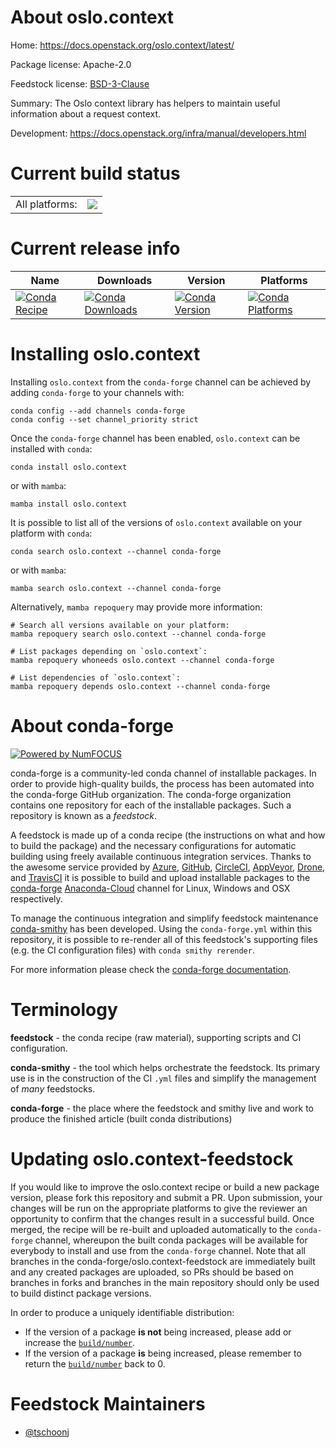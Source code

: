 About oslo.context
==================

Home: https://docs.openstack.org/oslo.context/latest/

Package license: Apache-2.0

Feedstock license: [BSD-3-Clause](https://github.com/conda-forge/oslo.context-feedstock/blob/main/LICENSE.txt)

Summary: The Oslo context library has helpers to maintain useful information about a request context.

Development: https://docs.openstack.org/infra/manual/developers.html

Current build status
====================


<table><tr><td>All platforms:</td>
    <td>
      <a href="https://dev.azure.com/conda-forge/feedstock-builds/_build/latest?definitionId=9812&branchName=main">
        <img src="https://dev.azure.com/conda-forge/feedstock-builds/_apis/build/status/oslo.context-feedstock?branchName=main">
      </a>
    </td>
  </tr>
</table>

Current release info
====================

| Name | Downloads | Version | Platforms |
| --- | --- | --- | --- |
| [![Conda Recipe](https://img.shields.io/badge/recipe-oslo.context-green.svg)](https://anaconda.org/conda-forge/oslo.context) | [![Conda Downloads](https://img.shields.io/conda/dn/conda-forge/oslo.context.svg)](https://anaconda.org/conda-forge/oslo.context) | [![Conda Version](https://img.shields.io/conda/vn/conda-forge/oslo.context.svg)](https://anaconda.org/conda-forge/oslo.context) | [![Conda Platforms](https://img.shields.io/conda/pn/conda-forge/oslo.context.svg)](https://anaconda.org/conda-forge/oslo.context) |

Installing oslo.context
=======================

Installing `oslo.context` from the `conda-forge` channel can be achieved by adding `conda-forge` to your channels with:

```
conda config --add channels conda-forge
conda config --set channel_priority strict
```

Once the `conda-forge` channel has been enabled, `oslo.context` can be installed with `conda`:

```
conda install oslo.context
```

or with `mamba`:

```
mamba install oslo.context
```

It is possible to list all of the versions of `oslo.context` available on your platform with `conda`:

```
conda search oslo.context --channel conda-forge
```

or with `mamba`:

```
mamba search oslo.context --channel conda-forge
```

Alternatively, `mamba repoquery` may provide more information:

```
# Search all versions available on your platform:
mamba repoquery search oslo.context --channel conda-forge

# List packages depending on `oslo.context`:
mamba repoquery whoneeds oslo.context --channel conda-forge

# List dependencies of `oslo.context`:
mamba repoquery depends oslo.context --channel conda-forge
```


About conda-forge
=================

[![Powered by
NumFOCUS](https://img.shields.io/badge/powered%20by-NumFOCUS-orange.svg?style=flat&colorA=E1523D&colorB=007D8A)](https://numfocus.org)

conda-forge is a community-led conda channel of installable packages.
In order to provide high-quality builds, the process has been automated into the
conda-forge GitHub organization. The conda-forge organization contains one repository
for each of the installable packages. Such a repository is known as a *feedstock*.

A feedstock is made up of a conda recipe (the instructions on what and how to build
the package) and the necessary configurations for automatic building using freely
available continuous integration services. Thanks to the awesome service provided by
[Azure](https://azure.microsoft.com/en-us/services/devops/), [GitHub](https://github.com/),
[CircleCI](https://circleci.com/), [AppVeyor](https://www.appveyor.com/),
[Drone](https://cloud.drone.io/welcome), and [TravisCI](https://travis-ci.com/)
it is possible to build and upload installable packages to the
[conda-forge](https://anaconda.org/conda-forge) [Anaconda-Cloud](https://anaconda.org/)
channel for Linux, Windows and OSX respectively.

To manage the continuous integration and simplify feedstock maintenance
[conda-smithy](https://github.com/conda-forge/conda-smithy) has been developed.
Using the ``conda-forge.yml`` within this repository, it is possible to re-render all of
this feedstock's supporting files (e.g. the CI configuration files) with ``conda smithy rerender``.

For more information please check the [conda-forge documentation](https://conda-forge.org/docs/).

Terminology
===========

**feedstock** - the conda recipe (raw material), supporting scripts and CI configuration.

**conda-smithy** - the tool which helps orchestrate the feedstock.
                   Its primary use is in the construction of the CI ``.yml`` files
                   and simplify the management of *many* feedstocks.

**conda-forge** - the place where the feedstock and smithy live and work to
                  produce the finished article (built conda distributions)


Updating oslo.context-feedstock
===============================

If you would like to improve the oslo.context recipe or build a new
package version, please fork this repository and submit a PR. Upon submission,
your changes will be run on the appropriate platforms to give the reviewer an
opportunity to confirm that the changes result in a successful build. Once
merged, the recipe will be re-built and uploaded automatically to the
`conda-forge` channel, whereupon the built conda packages will be available for
everybody to install and use from the `conda-forge` channel.
Note that all branches in the conda-forge/oslo.context-feedstock are
immediately built and any created packages are uploaded, so PRs should be based
on branches in forks and branches in the main repository should only be used to
build distinct package versions.

In order to produce a uniquely identifiable distribution:
 * If the version of a package **is not** being increased, please add or increase
   the [``build/number``](https://docs.conda.io/projects/conda-build/en/latest/resources/define-metadata.html#build-number-and-string).
 * If the version of a package **is** being increased, please remember to return
   the [``build/number``](https://docs.conda.io/projects/conda-build/en/latest/resources/define-metadata.html#build-number-and-string)
   back to 0.

Feedstock Maintainers
=====================

* [@tschoonj](https://github.com/tschoonj/)

